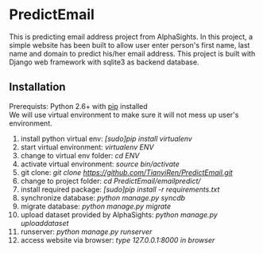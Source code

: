 PredictEmail
============

This is predicting email address project from AlphaSights. In this project, a simple website has been built to allow user enter person's first name, last name and domain to predict his/her email address. This project is built with Django web framework with sqlite3 as backend database. 

## Installation

Prerequists: Python 2.6+ with [pip](https://pip.pypa.io/en/latest/installing.html#install-pip) installed<br>
We will use virtual environment to make sure it will not mess up user's environment.<br>
1. install python virtual env:
	_[sudo]pip install virtualenv_
2. start virtual environment:
	_virtualenv ENV_
3. change to virtual env folder:
	_cd ENV_
4. activate virtual environment:
	_source bin/activate_
5. git clone:
	_git clone https://github.com/TianyiRen/PredictEmail.git_
6. change to project folder:
	_cd PredictEmail/emailpredict/_
7. install required package:
	_[sudo]pip install -r requirements.txt_
8. synchronize database:
	_python manage.py syncdb_
9. migrate database:
	_python manage.py migrate_
10. upload dataset provided by AlphaSights:
	_python manage.py uploaddataset_
11. runserver:
	_python manage.py runserver_
12. access website via browser:
	_type 127.0.0.1:8000 in browser_
